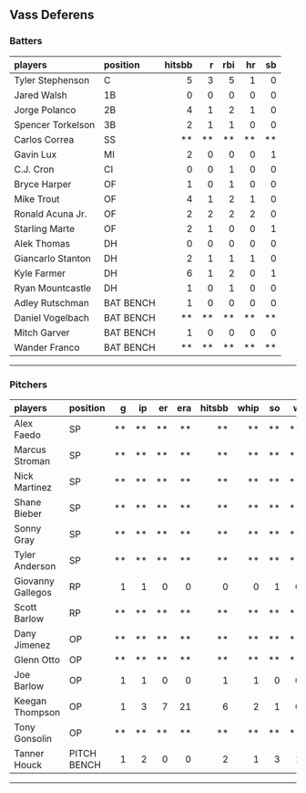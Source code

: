 ## Vass Deferens

### Batters

 
|players           |position  | hitsbb|  r| rbi| hr| sb| 
|:-----------------|:---------|------:|--:|---:|--:|--:| 
|Tyler Stephenson  |C         |      5|  3|   5|  1|  0| 
|Jared Walsh       |1B        |      0|  0|   0|  0|  0| 
|Jorge Polanco     |2B        |      4|  1|   2|  1|  0| 
|Spencer Torkelson |3B        |      2|  1|   1|  0|  0| 
|Carlos Correa     |SS        |     **| **|  **| **| **| 
|Gavin Lux         |MI        |      2|  0|   0|  0|  1| 
|C.J. Cron         |CI        |      0|  0|   1|  0|  0| 
|Bryce Harper      |OF        |      1|  0|   1|  0|  0| 
|Mike Trout        |OF        |      4|  1|   2|  1|  0| 
|Ronald Acuna Jr.  |OF        |      2|  2|   2|  2|  0| 
|Starling Marte    |OF        |      2|  1|   0|  0|  1| 
|Alek Thomas       |DH        |      0|  0|   0|  0|  0| 
|Giancarlo Stanton |DH        |      2|  1|   1|  1|  0| 
|Kyle Farmer       |DH        |      6|  1|   2|  0|  1| 
|Ryan Mountcastle  |DH        |      1|  0|   1|  0|  0| 
|Adley Rutschman   |BAT BENCH |      1|  0|   0|  0|  0| 
|Daniel Vogelbach  |BAT BENCH |     **| **|  **| **| **| 
|Mitch Garver      |BAT BENCH |      1|  0|   0|  0|  0| 
|Wander Franco     |BAT BENCH |     **| **|  **| **| **| 


* * *

### Pitchers

 
|players           |position    |  g| ip| er| era| hitsbb| whip| so|  w| sv| 
|:-----------------|:-----------|--:|--:|--:|---:|------:|----:|--:|--:|--:| 
|Alex Faedo        |SP          | **| **| **|  **|     **|   **| **| **| **| 
|Marcus Stroman    |SP          | **| **| **|  **|     **|   **| **| **| **| 
|Nick Martinez     |SP          | **| **| **|  **|     **|   **| **| **| **| 
|Shane Bieber      |SP          | **| **| **|  **|     **|   **| **| **| **| 
|Sonny Gray        |SP          | **| **| **|  **|     **|   **| **| **| **| 
|Tyler Anderson    |SP          | **| **| **|  **|     **|   **| **| **| **| 
|Giovanny Gallegos |RP          |  1|  1|  0|   0|      0|    0|  1|  0|  0| 
|Scott Barlow      |RP          | **| **| **|  **|     **|   **| **| **| **| 
|Dany Jimenez      |OP          | **| **| **|  **|     **|   **| **| **| **| 
|Glenn Otto        |OP          | **| **| **|  **|     **|   **| **| **| **| 
|Joe Barlow        |OP          |  1|  1|  0|   0|      1|    1|  0|  0|  1| 
|Keegan Thompson   |OP          |  1|  3|  7|  21|      6|    2|  1|  0|  0| 
|Tony Gonsolin     |OP          | **| **| **|  **|     **|   **| **| **| **| 
|Tanner Houck      |PITCH BENCH |  1|  2|  0|   0|      2|    1|  3|  1|  0| 


* * *


